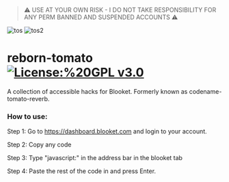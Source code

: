 
> ⚠️ USE AT YOUR OWN RISK - I DO NOT TAKE RESPONSIBILITY FOR ANY PERM BANNED AND SUSPENDED ACCOUNTS ⚠️

![tos](https://user-images.githubusercontent.com/73669084/148287287-44fd3b5f-43d9-49be-bf9f-7d445d366bfd.png)
![tos2](https://user-images.githubusercontent.com/73669084/148287302-8693c202-6968-4cf3-811f-05cbd0fd8b2f.png)

# reborn-tomato [![License:%20GPL v3.0](https://img.shields.io/badge/License-GPL-green.svg)](https://choosealicense.com/licenses/gpl-3.0/l)

A collection of accessible hacks for Blooket. Formerly known as codename-tomato-reverb.

### How to use:

Step 1: Go to https://dashboard.blooket.com and login to your account.

Step 2: Copy any code

Step 3: Type "javascript:" in the address bar in the blooket tab

Step 4: Paste the rest of the code in and press Enter.





 
